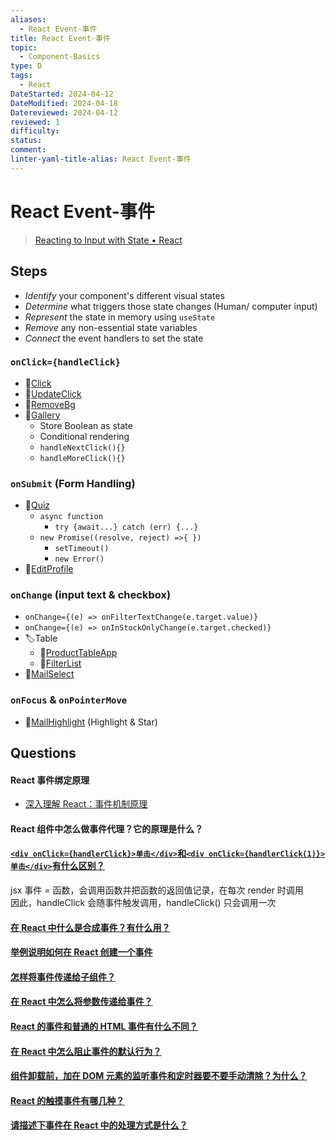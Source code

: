 ```yaml
---
aliases:
  - React Event-事件
title: React Event-事件
topic:
  - Component-Basics
type: D
tags:
  - React
DateStarted: 2024-04-12
DateModified: 2024-04-18
Datereviewed: 2024-04-12
reviewed: 1
difficulty: 
status: 
comment: 
linter-yaml-title-alias: React Event-事件
---
```


# React Event-事件
>[Reacting to Input with State • React](https://beta.reactjs.org/learn/reacting-to-input-with-state)

## Steps
- _Identify_ your component's different visual states
- _Determine_ what triggers those state changes (Human/ computer input)
- _Represent_ the state in memory using `useState`
- _Remove_ any non-essential state variables
- _Connect_ the event handlers to set the state

### `onClick={handleClick}`

- 📌[Click](../../DB-React-Components/Click.md)
- 📌[UpdateClick](../../DB-React-Components/UpdateClick.md)
- 📌[RemoveBg](../../DB-React-Components/RemoveBg.md)
- 📌[Gallery](../../DB-React-Components/Gallery.md)
  - Store Boolean as state
  - Conditional rendering
  - `handleNextClick(){}`
  - `handleMoreClick(){}`

### `onSubmit` (Form Handling)

- 📌[Quiz](../../DB-React-Components/Quiz.md)
  - `async function`
    - `try {await...} catch (err) {...}`
  - `new Promise((resolve, reject) =>{ })`
    - `setTimeout()`
    - `new Error()`
- 📌[EditProfile](../../DB-React-Components/EditProfile.md)

### `onChange` (input text & checkbox)

- `onChange={(e) => onFilterTextChange(e.target.value)}`
- `onChange={(e) => onInStockOnlyChange(e.target.checked)}`
- 🏷️Table
  - 📌[ProductTableApp](../../DB-React-Components/ProductTableApp.md)
  - 📌[FilterList](../../DB-React-Components/FilterList.md)
- 📌[MailSelect](../../DB-React-Components/MailSelect.md)

### `onFocus` & `onPointerMove`

- 📌[MailHighlight](../../DB-React-Components/MailHighlight.md) (Highlight & Star)
## Questions
#### React 事件绑定原理
  - [深入理解 React：事件机制原理](https://link.segmentfault.com/?enc=YWEtw47CvOdPRPRJCJ0lxA%3D%3D.CuQXmGFuL7V69GLgnC6fFFMLm%2Fcpx6Mo5oQ0kdkOWgh4Za%2BUqvZdkoW7IoaLDTqaJtyqsYD9QGfnqxGRrf0qQA%3D%3D)
#### React 组件中怎么做事件代理？它的原理是什么？

#### [`<div onClick={handlerClick}>单击</div>`和`<div onClick={handlerClick(1)}>单击</div>`有什么区别？](https://github.com/haizlin/fe-interview/issues/830)

jsx 事件 = 函数，会调用函数并把函数的返回值记录，在每次 render 时调用  
因此，handleClick 会随事件触发调用，handleClick() 只会调用一次

#### [在 React 中什么是合成事件？有什么用？](https://github.com/haizlin/fe-interview/issues/713)

#### [举例说明如何在 React 创建一个事件](https://github.com/haizlin/fe-interview/issues/850)

#### [怎样将事件传递给子组件？](https://github.com/haizlin/fe-interview/issues/892)

#### [在 React 中怎么将参数传递给事件？](https://github.com/haizlin/fe-interview/issues/876)

#### [React 的事件和普通的 HTML 事件有什么不同？](https://github.com/haizlin/fe-interview/issues/875)

#### [在 React 中怎么阻止事件的默认行为？](https://github.com/haizlin/fe-interview/issues/874)

#### [组件卸载前，加在 DOM 元素的监听事件和定时器要不要手动清除？为什么？](https://github.com/haizlin/fe-interview/issues/840)

#### [React 的触摸事件有哪几种？](https://github.com/haizlin/fe-interview/issues/834)

#### [请描述下事件在 React 中的处理方式是什么？](https://github.com/haizlin/fe-interview/issues/662)









